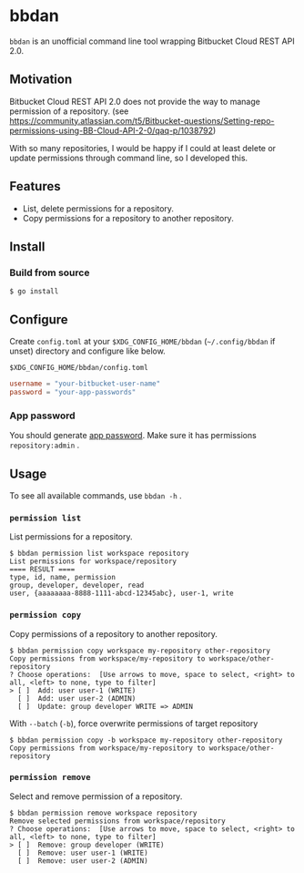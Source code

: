 # bbdan

`bbdan` is an unofficial command line tool wrapping Bitbucket Cloud REST API 2.0.

## Motivation

Bitbucket Cloud REST API 2.0 does not provide the way to manage permission of a repository.
(see <https://community.atlassian.com/t5/Bitbucket-questions/Setting-repo-permissions-using-BB-Cloud-API-2-0/qaq-p/1038792>)

With so many repositories, I would be happy if I could at least delete or update permissions through command line, so I developed this.

## Features

- List, delete permissions for a repository.
- Copy permissions for a repository to another repository.

## Install

### Build from source

```shell
$ go install
```

## Configure

Create `config.toml` at your `$XDG_CONFIG_HOME/bbdan` (`~/.config/bbdan` if unset) directory and configure like below.

`$XDG_CONFIG_HOME/bbdan/config.toml`

```toml
username = "your-bitbucket-user-name"
password = "your-app-passwords"
```

### App password

You should generate [app password](https://support.atlassian.com/bitbucket-cloud/docs/app-passwords/).
Make sure it has permissions `repository:admin` .

## Usage

To see all available commands, use `bbdan -h` .

### `permission list`

List permissions for a repository.

```shell
$ bbdan permission list workspace repository
List permissions for workspace/repository
==== RESULT ====
type, id, name, permission
group, developer, developer, read
user, {aaaaaaaa-8888-1111-abcd-12345abc}, user-1, write
```

### `permission copy`

Copy permissions of a repository to another repository.

```shell
$ bbdan permission copy workspace my-repository other-repository
Copy permissions from workspace/my-repository to workspace/other-repository
? Choose operations:  [Use arrows to move, space to select, <right> to all, <left> to none, type to filter]
> [ ]  Add: user user-1 (WRITE)
  [ ]  Add: user user-2 (ADMIN)
  [ ]  Update: group developer WRITE => ADMIN
```

With `--batch` (`-b`), force overwrite permissions of target repository

```shell
$ bbdan permission copy -b workspace my-repository other-repository
Copy permissions from workspace/my-repository to workspace/other-repository
```

### `permission remove`

Select and remove permission of a repository.

```shell
$ bbdan permission remove workspace repository
Remove selected permissions from workspace/repository
? Choose operations:  [Use arrows to move, space to select, <right> to all, <left> to none, type to filter]
> [ ]  Remove: group developer (WRITE)
  [ ]  Remove: user user-1 (WRITE)
  [ ]  Remove: user user-2 (ADMIN)
```
